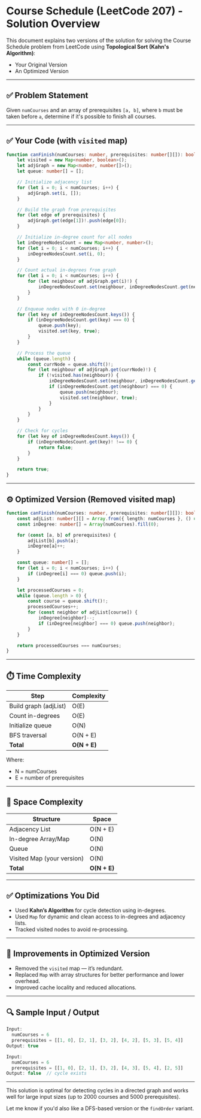 # Course Schedule (LeetCode 207) - Solution Overview

This document explains two versions of the solution for solving the Course Schedule problem from LeetCode using **Topological Sort (Kahn's Algorithm)**:
- Your Original Version
- An Optimized Version

---

## ✅ Problem Statement
Given `numCourses` and an array of prerequisites `[a, b]`, where `b` must be taken before `a`, determine if it's possible to finish all courses.

---

## ✅ Your Code (with `visited` map)
```ts
function canFinish(numCourses: number, prerequisites: number[][]): boolean {
    let visited = new Map<number, boolean>();
    let adjGraph = new Map<number, number[]>();
    let queue: number[] = [];

    // Initialize adjacency list
    for (let i = 0; i < numCourses; i++) {
        adjGraph.set(i, []);
    }

    // Build the graph from prerequisites
    for (let edge of prerequisites) {
        adjGraph.get(edge[1])!.push(edge[0]);
    }

    // Initialize in-degree count for all nodes
    let inDegreeNodesCount = new Map<number, number>();
    for (let i = 0; i < numCourses; i++) {
        inDegreeNodesCount.set(i, 0);
    }

    // Count actual in-degrees from graph
    for (let i = 0; i < numCourses; i++) {
        for (let neighbour of adjGraph.get(i)!) {
            inDegreeNodesCount.set(neighbour, inDegreeNodesCount.get(neighbour)! + 1);
        }
    }

    // Enqueue nodes with 0 in-degree
    for (let key of inDegreeNodesCount.keys()) {
        if (inDegreeNodesCount.get(key) === 0) {
            queue.push(key);
            visited.set(key, true);
        }
    }

    // Process the queue
    while (queue.length) {
        const currNode = queue.shift()!;
        for (let neighbour of adjGraph.get(currNode)!) {
            if (!visited.has(neighbour)) {
                inDegreeNodesCount.set(neighbour, inDegreeNodesCount.get(neighbour)! - 1);
                if (inDegreeNodesCount.get(neighbour) === 0) {
                    queue.push(neighbour);
                    visited.set(neighbour, true);
                }
            }
        }
    }

    // Check for cycles
    for (let key of inDegreeNodesCount.keys()) {
        if (inDegreeNodesCount.get(key)! !== 0) {
            return false;
        }
    }

    return true;
}
```

---

## ⚙️ Optimized Version (Removed visited map)
```ts
function canFinish(numCourses: number, prerequisites: number[][]): boolean {
    const adjList: number[][] = Array.from({ length: numCourses }, () => []);
    const inDegree: number[] = Array(numCourses).fill(0);

    for (const [a, b] of prerequisites) {
        adjList[b].push(a);
        inDegree[a]++;
    }

    const queue: number[] = [];
    for (let i = 0; i < numCourses; i++) {
        if (inDegree[i] === 0) queue.push(i);
    }

    let processedCourses = 0;
    while (queue.length > 0) {
        const course = queue.shift()!;
        processedCourses++;
        for (const neighbor of adjList[course]) {
            inDegree[neighbor]--;
            if (inDegree[neighbor] === 0) queue.push(neighbor);
        }
    }

    return processedCourses === numCourses;
}
```

---

## ⏱️ Time Complexity
| Step                        | Complexity  |
|-----------------------------|-------------|
| Build graph (adjList)      | O(E)        |
| Count in-degrees           | O(E)        |
| Initialize queue           | O(N)        |
| BFS traversal              | O(N + E)    |
| **Total**                  | **O(N + E)**|

Where:
- N = numCourses
- E = number of prerequisites

---

## 💾 Space Complexity
| Structure                  | Space       |
|---------------------------|-------------|
| Adjacency List            | O(N + E)    |
| In-degree Array/Map       | O(N)        |
| Queue                     | O(N)        |
| Visited Map (your version)| O(N)        |
| **Total**                 | **O(N + E)**|

---

## ✅ Optimizations You Did
- Used **Kahn’s Algorithm** for cycle detection using in-degrees.
- Used `Map` for dynamic and clean access to in-degrees and adjacency lists.
- Tracked visited nodes to avoid re-processing.

---

## 🔧 Improvements in Optimized Version
- Removed the `visited` map — it’s redundant.
- Replaced `Map` with array structures for better performance and lower overhead.
- Improved cache locality and reduced allocations.

---

## 🔍 Sample Input / Output
```ts
Input:
  numCourses = 6
  prerequisites = [[1, 0], [2, 1], [3, 2], [4, 2], [5, 3], [5, 4]]
Output: true
```

```ts
Input:
  numCourses = 6
  prerequisites = [[1, 0], [2, 1], [3, 2], [4, 3], [5, 4], [2, 5]]
Output: false  // cycle exists
```

---

This solution is optimal for detecting cycles in a directed graph and works well for large input sizes (up to 2000 courses and 5000 prerequisites).

Let me know if you'd also like a DFS-based version or the `findOrder` variant.